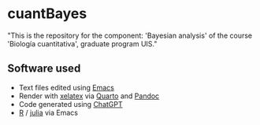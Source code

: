 
# cuantBayes
"This is the repository for the component: 'Bayesian analysis' of the course 'Biología cuantitativa', graduate program UIS."

## Software used

- Text files edited using [Emacs](https://www.gnu.org/software/emacs/) 
- Render with [xelatex](https://tug.org/texlive/) via [Quarto](quarto.org) and [Pandoc](https://pandoc.org/)
- Code generated using [ChatGPT](https://www.openai.com/)
- [R](https://www.r-project.org/) / [julia](https://julialang.org/) via Emacs
